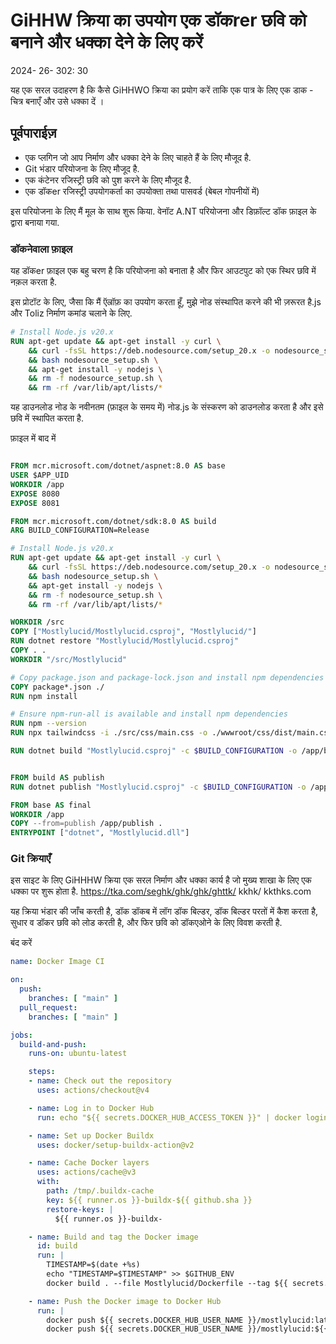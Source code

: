 # GiHHW क्रिया का उपयोग एक डॉकrer छवि को बनाने और धक्का देने के लिए करें

<datetime class="hidden">2024- 26- 302: 30</datetime>

यह एक सरल उदाहरण है कि कैसे GiHHWO क्रिया का प्रयोग करें ताकि एक पात्र के लिए एक डाक - चित्र बनाएँ और उसे धक्का दें ।

## पूर्वपाराईज़

- एक प्लगिन जो आप निर्माण और धक्का देने के लिए चाहते हैं के लिए मौजूद है.
- Git भंडार परियोजना के लिए मौजूद है.
- एक कंटेनर रजिस्ट्री छवि को पुश करने के लिए मौजूद है.
- एक डॉकer रजिस्ट्री उपयोगकर्ता का उपयोक्ता तथा पासवर्ड (बेबल गोपनीयों में)

इस परियोजना के लिए मैं मूल के साथ शुरू किया. वेनॉट A.NT परियोजना और डिफ़ॉल्ट डॉक फ़ाइल के द्वारा बनाया गया.

### डॉकनेवाला फ़ाइल

यह डॉकer फ़ाइल एक बहु चरण है कि परियोजना को बनाता है और फिर आउटपुट को एक स्थिर छवि में नक़ल करता है.

इस प्रोटॉट के लिए, जैसा कि मैं ऍल्रॉफ़ का उपयोग करता हूँ, मुझे नोड संस्थापित करने की भी ज़रूरत है.js और Toliz निर्माण कमांड चलाने के लिए.

```dockerfile
# Install Node.js v20.x
RUN apt-get update && apt-get install -y curl \
    && curl -fsSL https://deb.nodesource.com/setup_20.x -o nodesource_setup.sh \
    && bash nodesource_setup.sh \
    && apt-get install -y nodejs \
    && rm -f nodesource_setup.sh \
    && rm -rf /var/lib/apt/lists/*
```

यह डाउनलोड नोड के नवीनतम (फ़ाइल के समय में) नोड.js के संस्करण को डाउनलोड करता है और इसे छवि में स्थापित करता है.

फ़ाइल में बाद में

```dockerfile

FROM mcr.microsoft.com/dotnet/aspnet:8.0 AS base
USER $APP_UID
WORKDIR /app
EXPOSE 8080
EXPOSE 8081

FROM mcr.microsoft.com/dotnet/sdk:8.0 AS build
ARG BUILD_CONFIGURATION=Release

# Install Node.js v20.x
RUN apt-get update && apt-get install -y curl \
    && curl -fsSL https://deb.nodesource.com/setup_20.x -o nodesource_setup.sh \
    && bash nodesource_setup.sh \
    && apt-get install -y nodejs \
    && rm -f nodesource_setup.sh \
    && rm -rf /var/lib/apt/lists/*

WORKDIR /src
COPY ["Mostlylucid/Mostlylucid.csproj", "Mostlylucid/"]
RUN dotnet restore "Mostlylucid/Mostlylucid.csproj"
COPY . .
WORKDIR "/src/Mostlylucid"

# Copy package.json and package-lock.json and install npm dependencies
COPY package*.json ./
RUN npm install

# Ensure npm-run-all is available and install npm dependencies
RUN npm --version
RUN npx tailwindcss -i ./src/css/main.css -o ./wwwroot/css/dist/main.css

RUN dotnet build "Mostlylucid.csproj" -c $BUILD_CONFIGURATION -o /app/build


FROM build AS publish
RUN dotnet publish "Mostlylucid.csproj" -c $BUILD_CONFIGURATION -o /app/publish /p:UseAppHost=false

FROM base AS final
WORKDIR /app
COPY --from=publish /app/publish .
ENTRYPOINT ["dotnet", "Mostlylucid.dll"]
```

### Git क्रियाएँ

इस साइट के लिए GiHHHW क्रिया एक सरल निर्माण और धक्का कार्य है जो मुख्य शाखा के लिए एक धक्का पर शुरू होता है.
https://tka.com/seghk/ghk/ghk/ghttk/ kkhk/ kkthks.com

यह क्रिया भंडार की जाँच करती है, डॉक डॉकब में लॉग डॉक बिल्डर, डॉक बिल्डर परतों में कैश करता है, सुधार व डॉकर छवि को लोड करती है, और फिर छवि को डॉकएओने के लिए विवश करती है.

बंद करें

```yaml
name: Docker Image CI

on:
  push:
    branches: [ "main" ]
  pull_request:
    branches: [ "main" ]

jobs:
  build-and-push:
    runs-on: ubuntu-latest

    steps:
    - name: Check out the repository
      uses: actions/checkout@v4

    - name: Log in to Docker Hub
      run: echo "${{ secrets.DOCKER_HUB_ACCESS_TOKEN }}" | docker login -u "${{ secrets.DOCKER_HUB_USER_NAME }}" --password-stdin

    - name: Set up Docker Buildx
      uses: docker/setup-buildx-action@v2

    - name: Cache Docker layers
      uses: actions/cache@v3
      with:
        path: /tmp/.buildx-cache
        key: ${{ runner.os }}-buildx-${{ github.sha }}
        restore-keys: |
          ${{ runner.os }}-buildx-

    - name: Build and tag the Docker image
      id: build
      run: |
        TIMESTAMP=$(date +%s)
        echo "TIMESTAMP=$TIMESTAMP" >> $GITHUB_ENV
        docker build . --file Mostlylucid/Dockerfile --tag ${{ secrets.DOCKER_HUB_USER_NAME }}/mostlylucid:latest --tag ${{ secrets.DOCKER_HUB_USER_NAME }}/mostlylucid:$TIMESTAMP

    - name: Push the Docker image to Docker Hub
      run: |
        docker push ${{ secrets.DOCKER_HUB_USER_NAME }}/mostlylucid:latest
        docker push ${{ secrets.DOCKER_HUB_USER_NAME }}/mostlylucid:${{ env.TIMESTAMP }}
```

<!--category-- Docker, GitHub Actions -->

